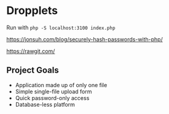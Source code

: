 Dropplets
=========

Run with `php -S localhost:3100 index.php`

https://jonsuh.com/blog/securely-hash-passwords-with-php/

https://rawgit.com/


## Project Goals

- Application made up of only one file
- Simple single-file upload form
- Quick password-only access
- Database-less platform